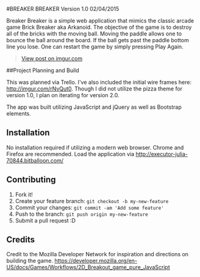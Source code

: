 #BREAKER BREAKER Version 1.0 02/04/2015

Breaker Breaker is a simple web application that mimics the classic arcade game Brick Breaker aka Arkanoid. The objective of the game is to destroy all of the bricks with the moving ball. Moving the paddle allows one to bounce the ball around the board. If the ball gets past the paddle bottom line you lose. One can restart the game by simply pressing Play Again.

<blockquote class="imgur-embed-pub" lang="en" data-id="cpocLzz"><a href="//imgur.com/cpocLzz">View post on imgur.com</a></blockquote><script async src="//s.imgur.com/min/embed.js" charset="utf-8"></script>

##Project Planning and Build

This was planned via Trello. I've also included the initial wire frames here: http://imgur.com/rNvQut0. Though I did not utilize the pizza theme for version 1.0, I plan on iterating for version 2.0.

The app was built utilizing JavaScript and jQuery as well as Bootstrap elements.

## Installation

No installation required if utilizing a modern web browser. Chrome and Firefox are recommended. Load the application via http://executor-julia-70844.bitballoon.com/ 

## Contributing

1. Fork it!
2. Create your feature branch: `git checkout -b my-new-feature`
3. Commit your changes: `git commit -am 'Add some feature'`
4. Push to the branch: `git push origin my-new-feature`
5. Submit a pull request :D


## Credits

Credit to the Mozilla Developer Network for inspiration and directions on building the game. 
https://developer.mozilla.org/en-US/docs/Games/Workflows/2D_Breakout_game_pure_JavaScript

